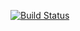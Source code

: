 [![Build Status](https://travis-ci.org/tizl1234/lab08.svg?branch=master)](https://travis-ci.org/tizl1234/lab08)
